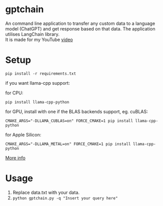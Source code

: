 # gptchain

An command line application to transfer any custom data to a language model (ChatGPT) and get response based on that data. The application utilises LangChain library.  
It is made for my YouTube [video](https://youtu.be/tOHdSMELLAQ)

# Setup
```pip install -r requirements.txt```

if you want llama-cpp support:

for CPU:

```pip install llama-cpp-python```

for GPU, install with one if the BLAS backends support, eg. cuBLAS:

```CMAKE_ARGS="-DLLAMA_CUBLAS=on" FORCE_CMAKE=1 pip install llama-cpp-python```

for Apple Silicon:

```CMAKE_ARGS="-DLLAMA_METAL=on" FORCE_CMAKE=1 pip install llama-cpp-python```

[More info](https://python.langchain.com/docs/integrations/llms/llamacpp#installation)

# Usage
1. Replace data.txt with your data.
2. ```python gptchain.py -q "Insert your query here"```
